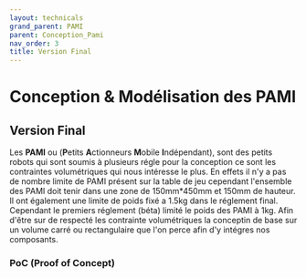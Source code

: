 ```yaml
---
layout: technicals
grand_parent: PAMI
parent: Conception_Pami
nav_order: 3
title: Version Final
---
```


# Conception & Modélisation des PAMI

## Version Final

Les **PAMI** ou (**P**etits **A**ctionneurs **M**obile **I**ndépendant), sont des petits robots qui sont soumis à plusieurs régle pour la conception ce sont les contraintes volumétriques qui nous intéresse le plus. En effets il n'y a pas de nombre limite de PAMI présent sur la table de jeu cependant l'ensemble des PAMI doit tenir dans une zone de 150mm*450mm et 150mm de hauteur. Il ont également une limite de poids fixé a 1.5kg dans le réglement final. Cependant le premiers réglement (béta) limité le poids des PAMI à 1kg. Afin d'être sur de respecté les contrainte volumétriques la conceptin de base sur un volume carré ou rectangulaire que l'on perce afin d'y intégres nos composants.


### PoC (Proof of Concept)


<!--<model-viewer disable-zoom src="../../models/PAMI_v1.gltf" ar ar-modes="webxr scene-viewer quick-look" camera-controls tone-mapping="neutral" poster="../../models/poster_pamiv1.webp" shadow-intensity="1" height="150%" weight="150%"> </model-viewer>  a modifier avec le bon fichier-->

